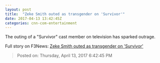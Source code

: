 ```yaml
---
layout: post
title:  "Zeke Smith outed as transgender on 'Survivor'"
date: 2017-04-13 13:42:45Z
categories: cnn-com-entertainment
---
```


The outing of a "Survivor" cast member on television has sparked outrage.


Full story on F3News: [Zeke Smith outed as transgender on 'Survivor'](http://www.f3nws.com/n/KkZP4D)

> Posted on: Thursday, April 13, 2017 6:42:45 PM

